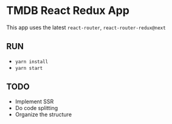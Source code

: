 # TMDB React Redux App

This app uses the latest `react-router`, `react-router-redux@next`

## RUN

- `yarn install`
- `yarn start`

## TODO

- Implement SSR
- Do code splitting
- Organize the structure
